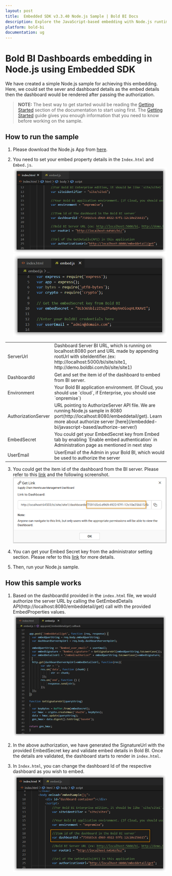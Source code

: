 ```yaml
---
layout: post
title:  Embedded SDK v3.3.40 Node.js Sample | Bold BI Docs
description: Explore the JavaScript-based embedding with Node.js runtime environment supported since v3.3.40 of Bold BI.
platform: bold-bi
documentation: ug
---
```


# Bold BI Dashboards embedding in Node.js using Embedded SDK

We have created a simple Node.js sample for achieving this embedding. Here, we could set the sever and dashboard details as the embed details then the dashboard would be rendered after passing the authorization.    

> **NOTE:** The best way to get started would be reading the [Getting Started](/embedded-bi/javascript-based/getting-started/) section of the documentation to start using first. The [Getting Started](/embedded-bi/javascript-based/getting-started/) guide gives you enough information that you need to know before working on the sample.      

## How to run the sample

1. Please download the Node.js App from [here](https://onpremise-demo.boldbi.com/getting-started/node-js-v3.3/sample.zip).    

2. You need to set your embed property details in the `Index.html` and `Embed.js`.  
![Embed Properties in Index](/static/assets/embedded/javascript/sample/images/nodejs-index-props.png)
![Embed Properties in Embed](/static/assets/embedded/javascript/sample/images/nodejs-embed-props.png)
<meta charset="utf-8"/>
<table>
  <tbody>
    <tr>
        <td align="left">ServerUrl</td>
        <td align="left">Dashboard Server BI URL, which is running on localhost:8080 port and URL made by appending rootUrl with siteIdentifier.(ex: http://localhost:5000/bi/site/site1, http://demo.boldbi.com/bi/site/site1)</td>
    </tr>
    <tr>
        <td align="left">DashboardId</td>
        <td align="left">Get and set the item id of the dashboard to embed from BI server.</td>
    </tr>
    <tr>
        <td align="left">Environment</td>
        <td align="left">Your Bold BI application environment. (If Cloud, you should use `cloud`, if  Enterprise, you should use `onpremise`)</td>
    </tr>
    <tr>
        <td align="left">AuthorizationServer</td>
        <td align="left">URL pointing to AuthorizeServer API file. We are running Node.js sample in 8080 port(http://localhost:8080/embeddetail/get). Learn more about authorize server [here](/embedded-bi/javascript-based/authorize-server/)</td>
    </tr>
    <tr>
        <td align="left">EmbedSecret</td>
        <td align="left">You could get your EmbedSecret key from Embed tab by enabling `Enable embed authentication` in Administration page as mentioned in next step</td>
    </tr>
    <tr>
        <td align="left">UserEmail</td>
        <td align="left">UserEmail of the Admin in your Bold BI, which would be used to authorize the server</td>
    </tr>
  </tbody>
</table>


3. You could get the item id of the dashboard from the BI server. Please refer to this [link](/embedded-bi/working-with-dashboards/share-dashboards/get-dashboard-link/#get-link) and the following screenshot.  
![Get Dashboard Id](/static/assets/embedded/javascript/sample/images/get-dashboard-id.png)

4. You can get your Embed Secret key from the administrator setting section. Please refer to this [link](/embedded-bi/site-administration/embed-settings/) for more details.  

5. Then, run your Node.js sample.

## How this sample works

1. Based on the dashboardId provided in the `index.html` file, we would authorize the server URL by calling the GetEmbedDetails API(http://localhost:8080/embeddetail/get) call with the provided EmbedProperties values.
![Get Embed Details](/static/assets/embedded/javascript/sample/images/nodejs-authorize.png)

2. In the above authorization, we have generated the SignatureUrl with the provided EmbedSecret key and validate embed details in Bold BI. Once the details are validated, the dashboard starts to render in `index.html`.

3. In `Index.html`, you can change the dashboard Id of the respective dashboard as you wish to embed.
![Set Dashboard Id](/static/assets/embedded/javascript/sample/images/nodejs-dashboard.png)